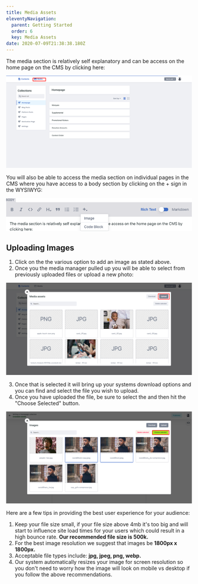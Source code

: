 ```yaml
---
title: Media Assets
eleventyNavigation:
  parent: Getting Started
  order: 6
  key: Media Assets
date: 2020-07-09T21:38:38.180Z
---
```

The media section is relatively self explanatory and can be access on the home page on the CMS by clicking here: 

![](/img/uploads/content_manager-6-.png)

You will also be able to access the media section on individual pages in the CMS where you have access to a body section by clicking on the + sign in the WYSIWYG: 

![](/img/uploads/screen-shot-2020-07-17-at-2.25.31-pm.png)

## Uploading Images

1. Click on the the various option to add an image as stated above.
2. Once you the media manager pulled up you will be able to select from previously uploaded files or upload a new photo:

![](/img/uploads/content_manager-7-.png)

3. Once that is selected it will bring up your systems download options and you can find and select the file you wish to upload.
4. Once you have uploaded the file, be sure to select the and then hit the "Choose Selected" button.

![](/img/uploads/content_manager-8-.png)

Here are a few tips in providing the best user experience for your audience:

1. Keep your file size small, if your file size above 4mb it's too big and will start to influence site load times for your users which could result in a high bounce rate. **Our recommended file size is 500k.**
2. For the best image resolution we suggest that images be **1800px x 1800px.**
3. Acceptable file types include: **jpg, jpeg, png, webp.**
4. Our system automatically resizes your image for screen resolution so you don't need to worry how the image will look on mobile vs desktop if you follow the above recommendations.